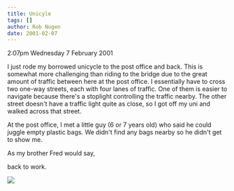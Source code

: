 ```yaml
---
title: Unicyle
tags: []
author: Rob Nugen
date: 2001-02-07
---
```


<p class=date>2:07pm Wednesday 7 February 2001</p>

<p>I just rode my borrowed unicycle to the post office
and back.  This is somewhat more challenging than
riding to the bridge due to the great amount of
traffic between here at the post office.  I
essentially have to cross two one-way streets, each
with four lanes of traffic.  One of them is easier to
navigate because there's a stoplight controlling the
traffic nearby.  The other street doesn't have a
traffic light quite as close, so I got off my uni and
walked across that street.</p>

<p>At the post office, I met a little guy (6 or 7
years old) who said he could juggle empty plastic
bags.  We didn't find any bags nearby so he didn't get
to show me.</p>

<p>As my brother Fred would say,</p>

<p>back to work.</p>

<p><img src="/images/rob/wL-ROB.gif"/></p>
